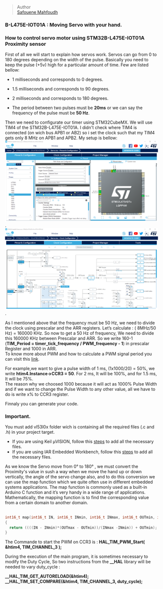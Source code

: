 > Author   
> [Safouene Mahfoudh](https://github.com/Safouene-Mahfoudh)


### B-L475E-IOT01A : Moving Servo with your hand.  

### How to control servo motor using STM32B-L475E-IOT01A Proximity sensor 

First of all we will start to explain how servos work. Servos can go from 0 to 180 degrees depending on the width of the pulse. Basically you need to keep the pulse (+5v) high for a particular amount of time. Few are listed bellow:

* 1 milliseconds and corresponds to 0 degrees.    
* 1.5 milliseconds and corresponds to 90 degrees.    
* 2 milliseconds and corresponds to 180 degrees.    

* The period between two pulses must be **20ms** or we can say the frequency of the pulse must be **50 Hz**.  


 Then we need to configurate our timer using STM32CubeMX. We will use TIM4 of the STM32B-L475E-IOT01A. I didn't check where TIM4 is connected (on wich bus APB1 or AB2) so i set the clock such that my TIM4 gets only 8 MHz on APB1 and APB2. My setup is bellow:  
 ![Timer](https://github.com/Safouene-Mahfoudh/B-L475E-IOT01A/blob/main/Moving_Servo_With_Accelerometer/Servo/Timer.png).  
 ![Clock](https://github.com/Safouene-Mahfoudh/B-L475E-IOT01A/blob/main/Moving_Servo_With_Accelerometer/Servo/Clock.png).

  



 As I mentioned above that the frequency must be 50 Hz, we need to divide the clock using prescalar and the ARR registers. Let’s calculate : ( 8MHz/50 Hz) = 160000 KHz. So now to get a  50 Hz of frequency, We need to divide this 160000 KHz between Prescalar and ARR. So we write 160-1 (**TIM_Period = timer_tick_frequency / PWM_frequency - 1**) in prescalar Register and 1000 in ARR.  
 To know more about PWM and how to calculate a PWM signal period you can visit this [link](https://github.com/Safouene-Mahfoudh/STM32F429I/blob/main/Confguration_Of%20_PWM_With_Values_30_50_100/Readme.md).

 For example,we want to give a pulse width of 1 ms, (1x1000/20) = 50%, we write **htim4.Instance->CCR3 = 50**. For 2 ms, It will be 100%, and for 1.5 ms, It will be 75%.  
 The reason why we choosed 1000 because it will act as 1000% Pulse Width and if we want to change the Pulse Width to any other value, all we have to do is write x% to CCR3 register.  


 Finnaly you can generate your code.  

### Important.  
You must add vl53l0x folder wich is containing all the required files (.c and .h) in your project target.  
* If you are using Keil µVISION, follow this [steps](https://www.keil.com/support/docs/1740.htm) to add all the necessary files.  
* If you are using IAR Embedded Workbench, follow this [steps](https://www.silabs.com/community/mcu/32-bit/knowledge-base.entry.html/2014/06/25/create_a_new_project-Geye#:~:text=Right%20click%20the%20source%20group,c%20file%20and%20press%20open.&text=6.1%3A%20It%20is%20time%20to,the%20CMSIS%20and%20emlib%20groups.) to add all the necessary files.  



 As we know the Servo move from 0° to 180° , we must convert the Proximity's value in sush a way when we move the hand up or down vertically, the angle of the servo change also, and to do this conversion we can use the map function which we quite often use in different embedded systems applications. The map function is commonly used as a built-in Arduino C function and it’s very handy in a wide range of applications. Mathematically, the mapping function is to find the corresponding value from a certain domain to another domain.    



  ```C

int16_t map(int16_t IN, int16_t INmin, int16_t INmax, int16_t OUTmin, int16_t OUTmax)
{
    return ((((IN - INmin)*(OUTmax - OUTmin))/(INmax -INmin)) + OUTmin);
}
```


The Commande to start the PWM on CCR3 is :
**HAL_TIM_PWM_Start( &htim4, TIM_CHANNEL_3 );**

During the execution of the main program, it is sometimes necessary to modify the Duty Cycle, So two instructions from the 
**__HAL** library will be needed to vary duty_cycle :  

**__HAL_TIM_GET_AUTORELOAD(&htim4);**  
**__HAL_TIM_SET_COMPARE(&htim4, TIM_CHANNEL_3, duty_cycle);**